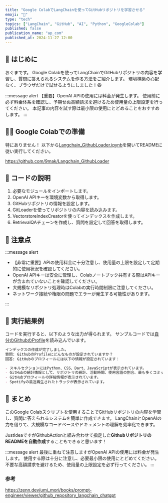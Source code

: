 ```yaml
---
title: "Google ColabでLangChainを使ってGitHubリポジトリを学習させる"
emoji: "🚀"
type: "tech"
topics: ["LangChain", "GitHub", "AI", "Python", "GoogleColab"]
published: false
publication_name: "ap_com"
published_at: 2024-11-27 12:00
---
```


## 🌟 はじめに

おぐまです。
Google Colabを使ってLangChainでGitHubリポジトリの内容を学習し、質問に答えられるシステムを作る方法をご紹介します。
環境構築の心配なく、ブラウザだけで試せるようにしました！😆

:::message alert
【重要】OpenAI APIの使用には料金が発生します。
使用前に必ず料金体系を確認し、予期せぬ高額請求を避けるため使用量の上限設定を行ってください。
本記事の内容を試す際は最小限の使用にとどめることをおすすめします。
:::

## 👷‍♂️ Google Colabでの準備

特にありません！
以下から[Langchain_GithubLoader.ipynb](https://colab.research.google.com/github/9mak/Langchain_GithubLoader/blob/main/Langchain_GithubLoader.ipynb#scrollTo=2qcdDAWw8FNR)を開いてREADMEに従い実行してください。

https://github.com/9mak/Langchain_GithubLoader

## 🎨 コードの説明

1. 必要なモジュールをインポートします。
2. OpenAI APIキーを環境変数から取得します。
3. GitHubリポジトリの情報を設定します。
4. GitLoaderを使ってリポジトリの内容を読み込みます。
5. VectorstoreIndexCreatorを使ってインデックスを作成します。
6. RetrievalQAチェーンを作成し、質問を設定して回答を取得します。

## 🤔 注意点

:::message alert

- 【非常に重要】APIの使用料金に十分注意し、使用量の上限を設定して定期的に使用状況を確認してください。
- OpenAI APIキーは安全に管理し、Colabノートブック共有する際はAPIキーが含まれていないことを確認してください。
- 大規模なリポジトリ処理時はColabの実行時間制限に注意してください。
- ネットワーク接続や権限の問題でエラーが発生する可能性があります。

:::

## 🎨 実行結果例

コードを実行すると、以下のような出力が得られます。
サンプルコードでは[自分のGithubのProfile](https://github.com/9mak/9mak)を読み込んでいます。

```markdown
インデックスの作成が完了しました。
質問: GithubのProfileにどんなものが設定されていますか？
回答: GitHubのプロフィールには以下の情報が設定されています：

- スキルセクションにはPython、CSS、Dart、JavaScriptが表示されています。
- GitHubの統計情報として、リポジトリの統計、活動時間、使用言語の割合、最も多くコミットした言語などが表示されています。
- GitHubプロフィールの詳細情報が表示されています。
- Spotifyの最近再生されたトラックが表示されています。
```

## 🎉 まとめ

このGoogle Colabスクリプトを使用することでGitHubリポジトリの内容を学習し、質問に答えられるシステムを簡単に作成できます。
LangChainとOpenAIの力を借りて、大規模なコードベースやドキュメントの理解を効率化できます。

JustIdeaですがGithubActionと組み合わせて指定した**GithubリポジトリのREADMEを自動作成**することもできると思います！

:::message alert
最後に重ねて注意しますがOpenAI APIの使用には料金が発生します。
使用する際は十分に注意し、必要最小限の使用にとどめてください。
不要な高額請求を避けるため、使用量の上限設定を必ず行ってください。
:::

### 参考

https://zenn.dev/umi_mori/books/prompt-engineer/viewer/github_repository_langchain_chatgpt
